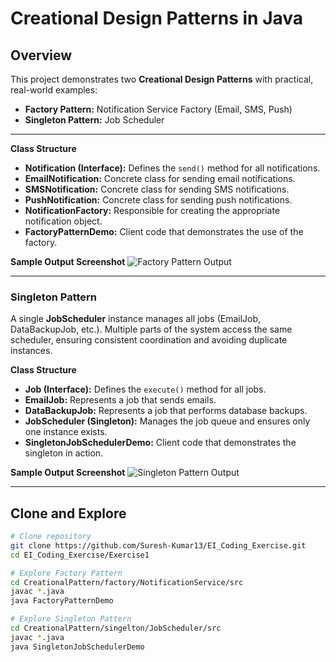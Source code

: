# Creational Design Patterns in Java

## Overview

This project demonstrates two **Creational Design Patterns** with practical, real-world examples:

* **Factory Pattern:** Notification Service Factory (Email, SMS, Push)
* **Singleton Pattern:** Job Scheduler

---

**Class Structure**
- **Notification (Interface):** Defines the `send()` method for all notifications.
- **EmailNotification:** Concrete class for sending email notifications.
- **SMSNotification:** Concrete class for sending SMS notifications.
- **PushNotification:** Concrete class for sending push notifications.
- **NotificationFactory:** Responsible for creating the appropriate notification object.
- **FactoryPatternDemo:** Client code that demonstrates the use of the factory.

**Sample Output Screenshot**
![Factory Pattern Output](screenshots/factory_output.png)

---

### Singleton Pattern
A single **JobScheduler** instance manages all jobs (EmailJob, DataBackupJob, etc.). Multiple parts of the system access the same scheduler, ensuring consistent coordination and avoiding duplicate instances.

**Class Structure**
- **Job (Interface):** Defines the `execute()` method for all jobs.
- **EmailJob:** Represents a job that sends emails.
- **DataBackupJob:** Represents a job that performs database backups.
- **JobScheduler (Singleton):** Manages the job queue and ensures only one instance exists.
- **SingletonJobSchedulerDemo:** Client code that demonstrates the singleton in action.

**Sample Output Screenshot**
![Singleton Pattern Output](screenshots/singleton_output.png)

---

## Clone and Explore

```bash
# Clone repository
git clone https://github.com/Suresh-Kumar13/EI_Coding_Exercise.git
cd EI_Coding_Exercise/Exercise1

# Explore Factory Pattern
cd CreationalPattern/factory/NotificationService/src
javac *.java
java FactoryPatternDemo

# Explore Singleton Pattern
cd CreationalPattern/singelton/JobScheduler/src
javac *.java
java SingletonJobSchedulerDemo
